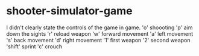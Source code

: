 # shooter-simulator-game
I didn't clearly state the controls of the game in game. 
'o' shoooting
'p' aim down the sights
'r' reload weapon
'w' forward movement
'a' left movement
's' back movement
'd' right movement
'1' first weapon
'2' second weapon
'shift' sprint
'c' crouch

